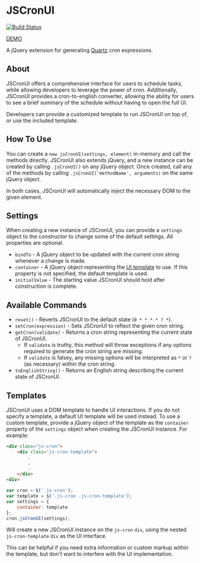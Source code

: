 # JSCronUI
[![Build Status](https://travis-ci.org/roydanenterprises/JSCronUI.svg?branch=master)](https://travis-ci.org/roydanenterprises/JSCronUI)

[DEMO](https://roydanenterprises.github.io/JSCronUI/docs/)

A jQuery extension for generating [Quartz](http://quartz-scheduler.org/documentation/quartz-2.x/tutorials/crontrigger) cron expressions.

## About
JSCronUI offers a comprehensive interface for users to schedule tasks, while allowing developers to leverage the power of cron. Additionally, JSCronUI provides a cron-to-english converter, allowing the ability for users to see a brief summary of the schedule without having to open the full UI.

Developers can provide a customized template to run JSCronUI on top of, or use the included template.

## How To Use
You can create a `new jsCronUI(settings, element)` in-memory and call the methods directly.
JSCronUI also extends jQuery, and a new instance can be created by calling `.jsCronUI()` on any jQuery object. Once created, call any of the methods by calling `.jsCronUI('methodName', arguments)` on the same jQuery object. 

In both cases, JSCronUI will automatically inject the necessary DOM to the given element. 

## Settings
When creating a new instance of JSCronUI, you can provide a `settings` object to the constructor to change some of the default settings. All properties are optional.
* `bindTo` - A jQuery object to be updated with the current cron string whenever a change is made.
* `container` - A jQuery object representing the [UI template](#templates) to use. If this property is not specified, the default template is used.
* `initialValue` - The starting value JSCronUI should hold after construction is complete.

## Available Commands
* `reset()` - Reverts JSCronUI to the default state (`0 * * * * ? *`).
* `setCron(expression)` - Sets JSCronUI to reflect the given cron string.
* `getCron(validate)` - Returns a cron string representing the current state of JSCronUI. 
	* If `validate` is truthy, this method will throw exceptions if any options required to generate the cron string are missing. 
	* If `validate` is falsey, any missing options will be interpreted as `*` or `?` (as necessary) within the cron string.
* `toEnglishString()` - Returns an English string describing the current state of JSCronUI. 

## Templates
JSCronUI uses a DOM template to handle UI interactions. If you do not specify a template, a default UI template will be used instead. To use a custom template, provide a jQuery object of the template as the `container` property of the `settings` object when creating the JSCronUI instance. For example:

```html
<div class="js-cron">
    <div class="js-cron-template">
        .
        .
        .
    </div>
<div>
```

```javascript
var cron = $('.js-cron');
var template = $('.js-cron .js-cron-template');
var settings = {
    container: template
};
cron.jsCronUI(settings);
```

Will create a new JSCronUI instance on the `js-cron` `div`, using the nested `js-cron-template` `div` as the UI interface. 

This can be helpful if you need extra information or custom markup within the template, but don't want to interfere with the UI implementation.